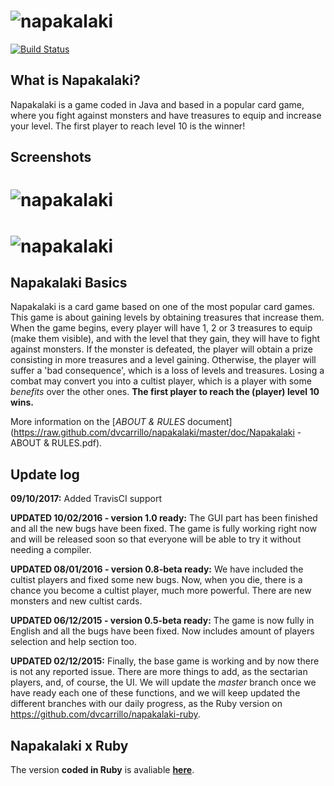# ![napakalaki](https://raw.github.com/dvcarrillo/napakalaki/master/doc/napakalaki-ext.png)
[![Build Status](https://travis-ci.org/dvcarrillo/napakalaki.svg?branch=master)](https://travis-ci.org/dvcarrillo/napakalaki)

## What is Napakalaki?
Napakalaki is a game coded in Java and based in a popular card game, where you fight against monsters and have treasures to equip and increase your level. The first player to reach level 10 is the winner!

## Screenshots
# ![napakalaki](https://raw.github.com/dvcarrillo/napakalaki/master/screenshot-1.png)
# ![napakalaki](https://raw.github.com/dvcarrillo/napakalaki/master/screenshot-2.png)

## Napakalaki Basics
Napakalaki is a card game based on one of the most popular card games. This game is about gaining levels by obtaining treasures that increase them. When the game begins, every player will have 1, 2 or 3 treasures to equip (make them visible), and with the level that they gain, they will have to fight against monsters. If the monster is defeated, the player will obtain a prize consisting in more treasures and a level gaining. Otherwise, the player will suffer a 'bad consequence', which is a loss of levels and treasures. Losing a combat may convert you into a cultist player, which is a player with some *benefits* over the other ones. **The first player to reach the (player) level 10 wins.**

More information on the [*ABOUT & RULES* document](https://raw.github.com/dvcarrillo/napakalaki/master/doc/Napakalaki - ABOUT & RULES.pdf).

## Update log
**09/10/2017:**
Added TravisCI support

**UPDATED 10/02/2016 - version 1.0 ready:**
The GUI part has been finished and all the new bugs have been fixed.
The game is fully working right now and will be released soon so that
everyone will be able to try it without needing a compiler.

**UPDATED 08/01/2016 - version 0.8-beta ready:** 
We have included the cultist players and fixed some new bugs.
Now, when you die, there is a chance you become a cultist player,
much more powerful. There are new monsters and new cultist cards.

**UPDATED 06/12/2015 - version 0.5-beta ready:** 
The game is now fully in English and all the bugs have been fixed.
Now includes amount of players selection and help section too.

**UPDATED 02/12/2015:** 
Finally, the base game is working and by now there is not any reported
issue. There are more things to add, as the sectarian players, and, of
course, the UI.
We will update the *master* branch once we have ready each one of these
functions, and we will keep updated the different branches with our daily
progress, as the Ruby version on https://github.com/dvcarrillo/napakalaki-ruby.

## Napakalaki x Ruby
The version **coded in Ruby** is avaliable **[here](https://github.com/dvcarrillo/napakalaki-ruby)**.
